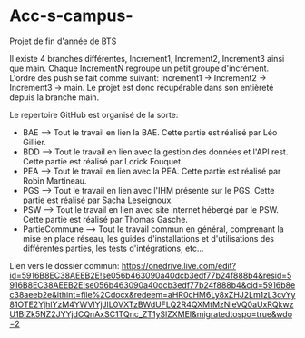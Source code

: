 # Acc-s-campus-
Projet de fin d'année de BTS

Il existe 4 branches différentes, Increment1, Increment2, Increment3 ainsi que main. Chaque IncrementN regroupe un petit groupe d'incrément. L'ordre des push se fait comme suivant:
Increment1 -> Increment2 -> Increment3 -> main.
Le projet est donc récupérable dans son entièreté depuis la branche main.

Le repertoire GitHub est organisé de la sorte:
  - BAE --> Tout le travail en lien la BAE. Cette partie est réalisé par Léo Gillier.
  - BDD --> Tout le travail en lien avec la gestion des données et l'API rest. Cette partie est réalisé par Lorick Fouquet.
  - PEA --> Tout le travail en lien avec la PEA. Cette partie est réalisé par Robin Martineau.
  - PGS --> Tout le travail en lien avec l'IHM présente sur le PGS. Cette partie est réalisé par Sacha Leseignoux.
  - PSW --> Tout le travail en lien avec site internet hébergé par le PSW. Cette partie est réalisé par Thomas Gasche.
  - PartieCommune --> Tout le travail commun en général, comprenant la mise en place réseau, les guides d'installations et d'utilisations des différentes parties, les tests d'intégrations, etc...

Lien vers le dossier commun: https://onedrive.live.com/edit?id=5916B8EC38AEEB2E!se056b463090a40dcb3edf77b24f888b4&resid=5916B8EC38AEEB2E!se056b463090a40dcb3edf77b24f888b4&cid=5916b8ec38aeeb2e&ithint=file%2Cdocx&redeem=aHR0cHM6Ly8xZHJ2Lm1zL3cvYy81OTE2YjhlYzM4YWVlYjJlL0VXTzBWdUFLQ2R4QXMtMzNleVQ0aUxRQkwzU1BIZk5NZ2JYYjdCQnAxSC1TQnc_ZT1ySlZXMEI&migratedtospo=true&wdo=2
